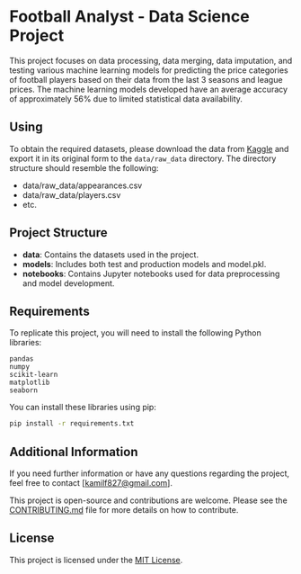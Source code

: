# Football Analyst - Data Science Project

This project focuses on data processing, data merging, data imputation, and testing various machine learning models for predicting the price categories of football players based on their data from the last 3 seasons and league prices. The machine learning models developed have an average accuracy of approximately 56% due to limited statistical data availability.

## Using

To obtain the required datasets, please download the data from [Kaggle](https://www.kaggle.com/datasets/davidcariboo/player-scores) and export it in its original form to the `data/raw_data` directory. The directory structure should resemble the following:

* data/raw_data/appearances.csv
* data/raw_data/players.csv
* etc.


## Project Structure

- **data**: Contains the datasets used in the project.
- **models**: Includes both test and production models and model.pkl.
- **notebooks**: Contains Jupyter notebooks used for data preprocessing and model development.

## Requirements

To replicate this project, you will need to install the following Python libraries:

```
pandas
numpy
scikit-learn
matplotlib
seaborn
```

You can install these libraries using pip:

```bash
pip install -r requirements.txt
```

## Additional Information

If you need further information or have any questions regarding the project, feel free to contact [kamilf827@gmail.com]. 

This project is open-source and contributions are welcome. Please see the [CONTRIBUTING.md](CONTRIBUTING.md) file for more details on how to contribute.

## License

This project is licensed under the [MIT License](LICENSE).
